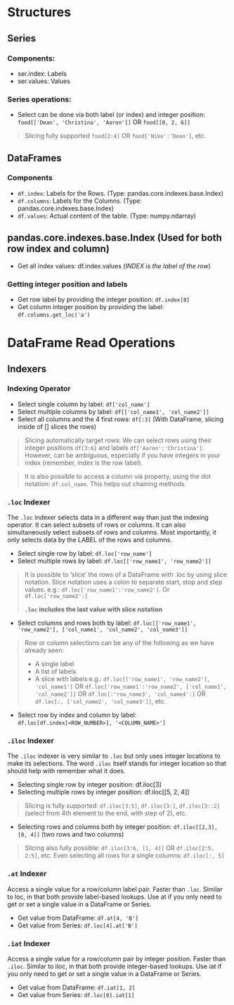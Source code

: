 Structures
===

Series
---

### Components:

+ ser.index: Labels
+ ser.values: Values

### Series operations:

+ Select can be done via both label (or index) and integer position: `food[['Dean', 'Christina', 'Aaron']]` OR `food[[0, 2, 6]]`

> Slicing fully supported `food[2:4]` OR `food['Niko':'Dean']`, etc.

DataFrames
---

### Components

+ `df.index`: Labels for the Rows. (Type: pandas.core.indexes.base.Index)
+ `df.columns`: Labels for the Columns. (Type: pandas.core.indexes.base.Index)
+ `df.values`: Actual content of the table. (Type: numpy.ndarray)

pandas.core.indexes.base.Index (Used for both row index and column)
---

+ Get all index values: df.index.values (*INDEX is the label of the row*)

### Getting integer position and labels

+ Get row label by providing the integer position: `df.index[0]`
+ Get column integer position by providing the label: `df.columns.get_loc('a')`

DataFrame Read Operations
===

Indexers
---

### Indexing Operator

+ Select single column by label: `df['col_name']`
+ Select multiple columns by label: `df[['col_name1', 'col_name2']]`
+ Select all columns and the 4 first rows: `df[:3]` (With DataFrame, slicing inside of [] slices the rows)

> Slicing automatically target rows: We can select rows using their integer positions `df[3:6]` and labels `df['Aaron':'Christina']`. However, can be ambiguous, especially if you have integers in your index (remember, index is the row label).

> It is also possible to access a column via property, using the dot notation: `df.col_name`. This helps out chaining methods.

### `.loc` Indexer

The `.loc` indexer selects data in a different way than just the indexing operator. 
It can select subsets of rows or columns. It can also simultaneously select subsets of rows and columns. 
Most importantly, it only selects data by the LABEL of the rows and columns.

+ Select single row by label: `df.loc['row_name']`
+ Select multiple rows by label: `df.loc[['row_name1', 'row_name2']]`

> It is possible to ‘slice’ the rows of a DataFrame with .loc by using slice notation. Slice notation uses a colon to separate start, stop and step values.
> e.g.: `df.loc['row_name1':'row_name2']`. Or `df.loc['row_name2':]`
>
> **`.loc` includes the last value with slice notation**

+ Select columns and rows both by label: `df.loc[['row_name1', 'row_name2'], ['col_name1', 'col_name2', 'col_name3']]`

> Row or column selections can be any of the following as we have already seen:
> * A single label
> * A list of labels
> * A slice with labels
> e.g.: `df.loc[['row_name1', 'row_name2'], 'col_name1']` OR `df.loc['row_name1':'row_name2', ['col_name1', 'col_name2']]` OR `df.loc[:'row_name3', 'col_name4':]` OR `df.loc[:, ['col_name2', 'col_name3']]`, etc.

+ Select row by index and column by label: `df.loc[df.index[<ROW_NUMBER>], '<COLUMN_NAME>']`

### `.iloc` Indexer

The `.iloc` indexer is very similar to `.loc` but only uses integer locations to make its selections. The word `.iloc` itself stands for integer location so that should help with remember what it does.

+ Selecting single row by integer position: df.iloc[3]
+ Selecting multiple rows by integer position: df.iloc[[5, 2, 4]]

> Slicing is fully supported: `df.iloc[3:5]`, `df.iloc[3:]`, `df.iloc[3::2]` (select from 4th element to the end, with step of 2), etc.

+ Selecting rows and columns both by integer position: `df.iloc[[2,3], [0, 4]]` (two rows and two columns)

> Slicing also fully possible: `df.iloc[3:6, [1, 4]]` OR `df.iloc[2:5, 2:5]`, etc. Even selecting all rows for a single columns: `df.iloc[:, 5]`

### `.at` Indexer

Access a single value for a row/column label pair. Faster than `.loc`.
Similar to loc, in that both provide label-based lookups. Use at if you only need to get or set a single value in a DataFrame or Series.

+ Get value from DataFrame: `df.at[4, 'B']`
+ Get value from Series: `df.loc[4].at['B']`

### `.iat` Indexer

Access a single value for a row/column pair by integer position. Faster than `.iloc`.
Similar to iloc, in that both provide integer-based lookups. Use iat if you only need to get or set a single value in a DataFrame or Series.

+  Get value from DataFrame: `df.iat[1, 2]`
+  Get value from Series: `df.loc[0].iat[1]`
